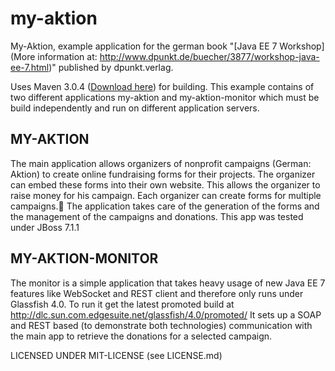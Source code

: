 my-aktion
=========

My-Aktion, example application for the german book "[Java EE 7 Workshop](More information at: http://www.dpunkt.de/buecher/3877/workshop-java-ee-7.html)" published by dpunkt.verlag.

Uses Maven 3.0.4 ([Download here](http://maven.apache.org/download.cgi)) for building.
This example contains of two different applications my-aktion and my-aktion-monitor which
must be build independently and run on different application servers.


MY-AKTION
---------

The main application allows organizers of nonprofit campaigns (German: Aktion) to create online fundraising forms
for their projects. The organizer can embed these forms into their own website. This allows the
organizer to raise money for his campaign. Each organizer can create forms for multiple campaigns.
The application takes care of the generation of the forms and the management of the campaigns and donations.
This app was tested under JBoss 7.1.1


MY-AKTION-MONITOR
-----------------

The monitor is a simple application that takes heavy usage of new Java EE 7 features 
like WebSocket and REST client and therefore only runs under Glassfish 4.0. 
To run it get the latest promoted build at http://dlc.sun.com.edgesuite.net/glassfish/4.0/promoted/
It sets up a SOAP and REST based (to demonstrate both technologies) communication with the main app
to retrieve the donations for a selected campaign.


LICENSED UNDER MIT-LICENSE (see LICENSE.md)
